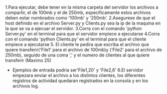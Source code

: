 1.Para ejecutar, debe tener en la misma carpeta del servidor los archivos a compartir, el de 100mb y el de 250mb, especificamente estos archivos deben estar nombrados como  '100mb' y '250mb'.
2.Asegurese de que el host definido en el archivo Server.py y Clients.py sea la ip de la maquina en la que se va a ejecuar el servidor.
3.Corra con el comando 'python Server.py' en el terminal para que el servidor empiece a ejecutarse
4.Corra con el comando 'python Clients.py' en el terminal para que el cliente empiece a ejecutarse
5. El cliente le pedira que escriba el archivo que quiere transferir('File1' para el archivo de 100mb)y ('File2' para el archivo de 250mb), seguido de una coma ',' y el numero de clientes al que quiere transferir (Maximo 25)
* Ejemplos de entrada podria ser'File1,20' y 'File2,6'
6.El servidor empezara enviar el archivo a los distintos clientes, los diferentes registros de actividad quedaran registrados en la consola y en los archivos log.
